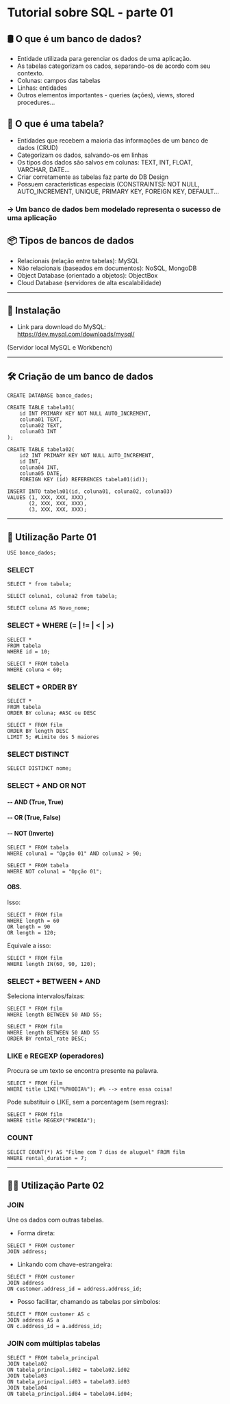 # Tutorial sobre SQL - parte 01
## 🛢️ O que é um banco de dados?
- Entidade utilizada para gerenciar os dados de uma aplicação.
- As tabelas categorizam os cados, separando-os de acordo com seu contexto.
- Colunas: campos das tabelas
- Linhas: entidades
- Outros elementos importantes - queries (ações), views, stored procedures...

## 🧾 O que é uma tabela?
- Entidades que recebem a maioria das informações de um banco de dados (CRUD)
- Categorizam os dados, salvando-os em linhas
- Os tipos dos dados são salvos em colunas: TEXT, INT, FLOAT, VARCHAR, DATE...
- Criar corretamente as tabelas faz parte do DB Design
- Possuem características especiais (CONSTRAINTS): NOT NULL, AUTO_INCREMENT, UNIQUE, PRIMARY KEY, FOREIGN KEY, DEFAULT...

### -> Um banco de dados bem modelado representa o sucesso de uma aplicação

## 📦 Tipos de bancos de dados
- Relacionais (relação entre tabelas): MySQL
- Não relacionais (baseados em documentos): NoSQL, MongoDB
- Object Database (orientado a objetos): ObjectBox
- Cloud Database (servidores de alta escalabilidade)

---

## 🔧 Instalação
- Link para download do MySQL: https://dev.mysql.com/downloads/mysql/

(Servidor local MySQL e Workbench)

---

## 🛠️ Criação de um banco de dados
```
CREATE DATABASE banco_dados;
```

```
CREATE TABLE tabela01(
    id INT PRIMARY KEY NOT NULL AUTO_INCREMENT,
    coluna01 TEXT,
    coluna02 TEXT,
    coluna03 INT
);
```
```
CREATE TABLE tabela02(
	id2 INT PRIMARY KEY NOT NULL AUTO_INCREMENT,
    id INT,
    coluna04 INT,
    coluna05 DATE,
    FOREIGN KEY (id) REFERENCES tabela01(id));
```

```
INSERT INTO tabela01(id, coluna01, coluna02, coluna03)
VALUES (1, XXX, XXX, XXX),
       (2, XXX, XXX, XXX),
       (3, XXX, XXX, XXX);
```

---

## 🚀 Utilização Parte 01

```
USE banco_dados;
```

### SELECT
```
SELECT * from tabela;
```

```
SELECT coluna1, coluna2 from tabela;
```

```
SELECT coluna AS Novo_nome;
```

### SELECT + WHERE (= | != | < | >)
```
SELECT *
FROM tabela
WHERE id = 10;
```

```
SELECT * FROM tabela
WHERE coluna < 60;    
```

### SELECT + ORDER BY
```
SELECT *
FROM tabela
ORDER BY coluna; #ASC ou DESC
```
```
SELECT * FROM film
ORDER BY length DESC
LIMIT 5; #Limite dos 5 maiores
```

### SELECT DISTINCT
```
SELECT DISTINCT nome;
```

### SELECT + AND OR NOT
#### -- AND (True, True)
#### -- OR (True, False)
#### -- NOT (Inverte)
```
SELECT * FROM tabela
WHERE coluna1 = "Opção 01" AND coluna2 > 90;
```

```
SELECT * FROM tabela
WHERE NOT coluna1 = "Opção 01";
```

#### OBS.
Isso:
```
SELECT * FROM film
WHERE length = 60
OR length = 90
OR length = 120;
```

Equivale a isso:
```
SELECT * FROM film
WHERE length IN(60, 90, 120);
```

### SELECT + BETWEEN + AND
Seleciona intervalos/faixas:
```
SELECT * FROM film
WHERE length BETWEEN 50 AND 55;
```
```
SELECT * FROM film
WHERE length BETWEEN 50 AND 55
ORDER BY rental_rate DESC;
```

### LIKE e REGEXP (operadores)
Procura se um texto se encontra presente na palavra.
```
SELECT * FROM film
WHERE title LIKE("%PHOBIA%"); #% --> entre essa coisa!
```
Pode substituir o LIKE, sem a porcentagem (sem regras):
```
SELECT * FROM film
WHERE title REGEXP("PHOBIA");
```

### COUNT
```
SELECT COUNT(*) AS "Filme com 7 dias de aluguel" FROM film
WHERE rental_duration = 7;
```

---

## 🚀🚀 Utilização Parte 02

### JOIN
Une os dados com outras tabelas.
- Forma direta:
```
SELECT * FROM customer
JOIN address;
```

- Linkando com chave-estrangeira:
```
SELECT * FROM customer
JOIN address
ON customer.address_id = address.address_id;
```

- Posso facilitar, chamando as tabelas por simbolos:
```
SELECT * FROM customer AS c
JOIN address AS a
ON c.address_id = a.address_id;
```

### JOIN com múltiplas tabelas
```
SELECT * FROM tabela_principal
JOIN tabela02
ON tabela_principal.id02 = tabela02.id02
JOIN tabela03
ON tabela_principal.id03 = tabela03.id03
JOIN tabela04
ON tabela_principal.id04 = tabela04.id04;
```